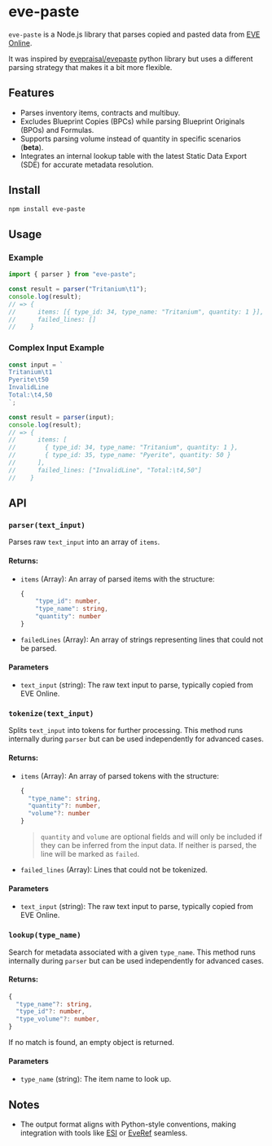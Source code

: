 # eve-paste

`eve-paste` is a Node.js library that parses copied and pasted data from [EVE Online](https://www.eveonline.com/).

It was inspired by [evepraisal/evepaste](https://github.com/evepraisal/evepaste) python library but uses a different parsing strategy that makes it a bit more flexible.

## Features

-   Parses inventory items, contracts and multibuy.
-   Excludes Blueprint Copies (BPCs) while parsing Blueprint Originals (BPOs) and Formulas.
-   Supports parsing volume instead of quantity in specific scenarios (**beta**).
-   Integrates an internal lookup table with the latest Static Data Export (SDE) for accurate metadata resolution.

## Install

```sh
npm install eve-paste
```

## Usage

### Example

```ts
import { parser } from "eve-paste";

const result = parser("Tritanium\t1");
console.log(result);
// => {
//      items: [{ type_id: 34, type_name: "Tritanium", quantity: 1 }],
//      failed_lines: []
//    }
```

### Complex Input Example

```ts
const input = `
Tritanium\t1
Pyerite\t50
InvalidLine
Total:\t4,50
`;

const result = parser(input);
console.log(result);
// => {
//      items: [
//        { type_id: 34, type_name: "Tritanium", quantity: 1 },
//        { type_id: 35, type_name: "Pyerite", quantity: 50 }
//      ],
//      failed_lines: ["InvalidLine", "Total:\t4,50"]
//    }
```

## API

### `parser(text_input)`

Parses raw `text_input` into an array of `items`.

#### Returns:

-   `items` (Array): An array of parsed items with the structure:

    ```ts
    {
        "type_id": number,
        "type_name": string,
        "quantity": number
    }
    ```

-   `failedLines` (Array): An array of strings representing lines that could not be parsed.

#### Parameters

-   `text_input` (string): The raw text input to parse, typically copied from EVE Online.

### `tokenize(text_input)`

Splits `text_input` into tokens for further processing.
This method runs internally during `parser` but can be used independently for advanced cases.

#### Returns:

-   `items` (Array): An array of parsed tokens with the structure:

    ```ts
    {
      "type_name": string,
      "quantity"?: number,
      "volume"?: number
    }
    ```

    > `quantity` and `volume` are optional fields and will only be included if they can be inferred from the input data. If neither is parsed, the line will be marked as `failed`.

-   `failed_lines` (Array): Lines that could not be tokenized.

#### Parameters

-   `text_input` (string): The raw text input to parse, typically copied from EVE Online.

### `lookup(type_name)`

Search for metadata associated with a given `type_name`.
This method runs internally during `parser` but can be used independently for advanced cases.

#### Returns:

```ts
{
  "type_name"?: string,
  "type_id"?: number,
  "type_volume"?: number,
}
```

If no match is found, an empty object is returned.

#### Parameters

-   `type_name` (string): The item name to look up.

## Notes

-   The output format aligns with Python-style conventions, making integration with tools like [ESI](https://esi.evetech.net/ui/) or [EveRef](https://docs.everef.net/datasets/) seamless.
